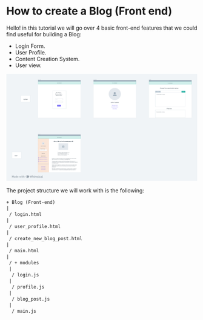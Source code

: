 # How to create a Blog (Front end)

Hello! in this tutorial we will go over 4 basic front-end features that we could find useful for building a Blog:

- Login Form.
- User Profile.
- Content Creation System.
- User view.

![image](https://github.com/CristianRomero1234/web-development-course/blob/main/Lesson%2013/images/sketch_blog.png)

The project structure we will work with is the following:

```
+ Blog (Front-end)
|
 / login.html
| 
 / user_profile.html
|
 / create_new_blog_post.html
|
 / main.html 
|
 / + modules
 |
  / login.js
 |
  / profile.js
 |
  / blog_post.js
 |
  / main.js


```